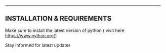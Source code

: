 -----------------------------------
INSTALLATION & REQUIREMENTS
-----------------------------------

Make sure to install  the latest version of python ( visit here https://www.python.org/)

Stay informed for latest updates<br />
       
